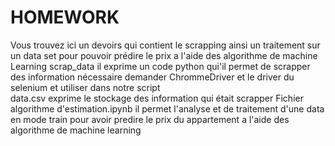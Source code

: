# HOMEWORK
Vous trouvez ici un devoirs qui contient le scrapping ainsi  un traitement sur un data set pour pouvoir prédire le prix a l'aide des algorithme de machine Learning
scrap_data il exprime un code python qui'il permet de scrapper des information nécessaire demander
ChrommeDriver et le driver du selenium et utiliser dans notre script  
data.csv exprime le stockage des information qui était scrapper
Fichier algorithme d'estimation.ipynb il permet l'analyse et de traitement d'une data en mode train pour avoir predire le prix du appartement a l'aide des algorithme de machine learning 
